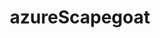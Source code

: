 ---
description: Channel combining politics & gaming. What could go wrong?
title: azureScapegoat
type: channel
channel: azurescapegoat
menu:
  main:
    parent: Channels
tags:
- breadtube
url: /azurescapegoat/
providers:
  youtube:
    name: azureScapegoat
    slug: UCXIN3HIH0eon5hVYYpnoNuQ
    url: https://www.youtube.com/channel/UCXIN3HIH0eon5hVYYpnoNuQ
    description: Just your friendly neighborhood leftist cuck.
    subscribers: 23235
videos:
- vyl2DeKT-Vs
- HSJH3uEpiI8
- r5E_zZpLS9E
- dzT8gd9zMPc
- J8KIXBhBbus
- SjpzTUkT9jA
- lLqzo-dD8RU
- uskgazj3mSo
- 2w8WHVjYzGM
- XZnvlxkVNuU
- fTaHej4Dc9c
- IPF8NS-HJ_0
- mj-xiYb18vw
- VH0GP4JCy1A
- lh_GfV3Qz0M
- Kv4QdQ5Sb2o
- 1VE6Gx9Syos
- V9ncwNV4dwE
- K1QCiHTJSsI
- hDSHJREWVwU
- ogYYdNkrjsY
- Zp78GRT0S0w
- SuPGPox7DHg
- qGg6B58CZao
- K_zuay-U7ic
- 3sPNd7mpf7Y
- tHa2jHk2KB0
- 3GaDIr2ww_w
- WJcNFuIg-sQ
- KWaGYin0rg8
- GrihMr4ZucE
- rhgqcSiYo2M
- 8xmrwa3VXS8
- AiKmGpALJY8
- cBNSP3yX6AE
- dgZfOiXAk5k
- 1ODMCfqu2Ng
- JOe1GsV8ZLM
- LgQh4A0Ad-Q
- KCXSP97XC0k
- OUo5to3gjdg
- oucEwcecUlU
- fX0sUB93iNg
- Cg3vDmiZjm0
- 2D_kO_GU9LY
- L_pqmtP1W0M
- GXA81BG16cg
- B58u9IEMYPA
- WBnp8xQILE0
- qE9NdTljK0E
- QA6FVeW2h6Y
- 2aMsi-A56ds
- bMud4d2bt3w
- FCOsh5m9wyQ
- W61HHFv6WOM
- g3hB3XqVAWs
- P1e_25e5mOc
- htPaE5E-etU
- GIAjuZHsJHY
- GICSZTcYXmM
- XWGhnEcMZA0
- -bi_rn-6QLU
- vuomUMpKQsk
- YIqm075vC1A
- lS9Zti5oKrI
- dYPAS9uLEdY
- MUe6_AQksCE
- ss5Ys4xzEEc
- QeYFyJbMlfs
- Huuy5SjxLGA
- reIka3eyX8M
- _wAzL8G2huU
- RCTnUYbiJ3M
- untmoCGfPws
- 0gDYlDd7SP8
- 3zianjEnMI8
- 8KBmYCB4mSo
- NvOx_s7LjVg
- -LS3C9PdmfY
---